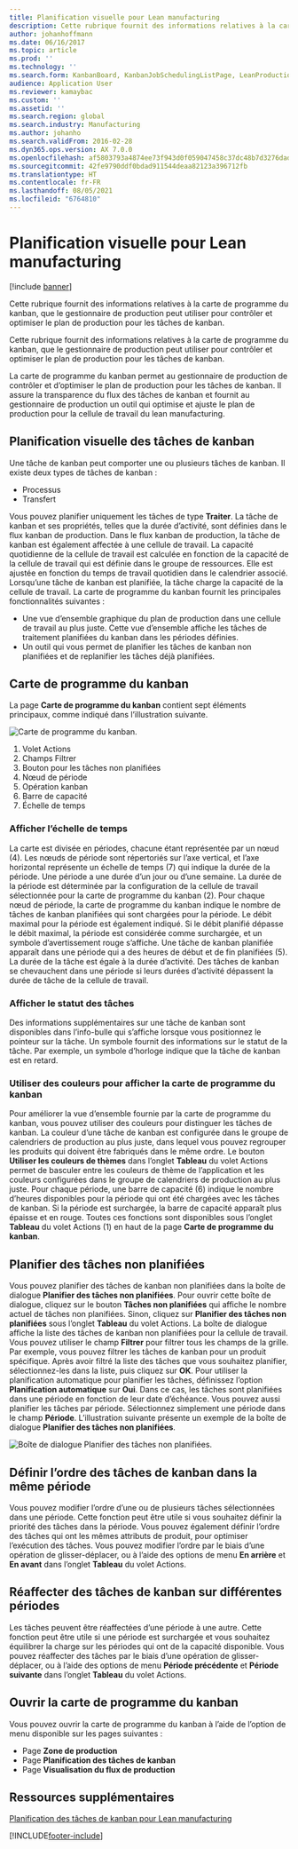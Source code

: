 ```yaml
---
title: Planification visuelle pour Lean manufacturing
description: Cette rubrique fournit des informations relatives à la carte de programme du kanban, que le gestionnaire de production peut utiliser pour contrôler et optimiser le plan de production pour les tâches de kanban.
author: johanhoffmann
ms.date: 06/16/2017
ms.topic: article
ms.prod: ''
ms.technology: ''
ms.search.form: KanbanBoard, KanbanJobSchedulingListPage, LeanProductionFlowVisualization, KanbanBoardUnplannedJobs
audience: Application User
ms.reviewer: kamaybac
ms.custom: ''
ms.assetid: ''
ms.search.region: global
ms.search.industry: Manufacturing
ms.author: johanho
ms.search.validFrom: 2016-02-28
ms.dyn365.ops.version: AX 7.0.0
ms.openlocfilehash: af5803793a4874ee73f943d0f059047458c37dc48b7d3276dadc8d8803599fb9
ms.sourcegitcommit: 42fe9790ddf0bdad911544deaa82123a396712fb
ms.translationtype: HT
ms.contentlocale: fr-FR
ms.lasthandoff: 08/05/2021
ms.locfileid: "6764810"
---
```

# <a name="visual-scheduling-for-lean-manufacturing"></a>Planification visuelle pour Lean manufacturing

[!include [banner](../includes/banner.md)]

Cette rubrique fournit des informations relatives à la carte de programme du kanban, que le gestionnaire de production peut utiliser pour contrôler et optimiser le plan de production pour les tâches de kanban.

Cette rubrique fournit des informations relatives à la carte de programme du kanban, que le gestionnaire de production peut utiliser pour contrôler et optimiser le plan de production pour les tâches de kanban.

La carte de programme du kanban permet au gestionnaire de production de contrôler et d’optimiser le plan de production pour les tâches de kanban. Il assure la transparence du flux des tâches de kanban et fournit au gestionnaire de production un outil qui optimise et ajuste le plan de production pour la cellule de travail du lean manufacturing.

## <a name="visual-scheduling-of-kanban-jobs"></a>Planification visuelle des tâches de kanban
Une tâche de kanban peut comporter une ou plusieurs tâches de kanban. Il existe deux types de tâches de kanban :

-   Processus
-   Transfert

Vous pouvez planifier uniquement les tâches de type **Traiter**. La tâche de kanban et ses propriétés, telles que la durée d’activité, sont définies dans le flux kanban de production. Dans le flux kanban de production, la tâche de kanban est également affectée à une cellule de travail. La capacité quotidienne de la cellule de travail est calculée en fonction de la capacité de la cellule de travail qui est définie dans le groupe de ressources. Elle est ajustée en fonction du temps de travail quotidien dans le calendrier associé. Lorsqu’une tâche de kanban est planifiée, la tâche charge la capacité de la cellule de travail. La carte de programme du kanban fournit les principales fonctionnalités suivantes :

-   Une vue d’ensemble graphique du plan de production dans une cellule de travail au plus juste. Cette vue d’ensemble affiche les tâches de traitement planifiées du kanban dans les périodes définies.
-   Un outil qui vous permet de planifier les tâches de kanban non planifiées et de replanifier les tâches déjà planifiées.

## <a name="kanban-schedule-board"></a>Carte de programme du kanban
La page **Carte de programme du kanban** contient sept éléments principaux, comme indiqué dans l’illustration suivante. 

![Carte de programme du kanban.](./media/kanban-schedule-board-1024x554.png)
1.  Volet Actions
2.  Champs Filtrer
3.  Bouton pour les tâches non planifiées
4.  Nœud de période
5.  Opération kanban
6.  Barre de capacité
7.  Échelle de temps

### <a name="view-the-time-scale"></a>Afficher l’échelle de temps

La carte est divisée en périodes, chacune étant représentée par un nœud (4). Les nœuds de période sont répertoriés sur l’axe vertical, et l’axe horizontal représente un échelle de temps (7) qui indique la durée de la période. Une période a une durée d’un jour ou d’une semaine. La durée de la période est déterminée par la configuration de la cellule de travail sélectionnée pour la carte de programme du kanban (2). Pour chaque nœud de période, la carte de programme du kanban indique le nombre de tâches de kanban planifiées qui sont chargées pour la période. Le débit maximal pour la période est également indiqué. Si le débit planifié dépasse le débit maximal, la période est considérée comme surchargée, et un symbole d’avertissement rouge s’affiche. Une tâche de kanban planifiée apparaît dans une période qui a des heures de début et de fin planifiées (5). La durée de la tâche est égale à la durée d’activité. Des tâches de kanban se chevauchent dans une période si leurs durées d’activité dépassent la durée de tâche de la cellule de travail.

### <a name="view-job-status"></a>Afficher le statut des tâches

Des informations supplémentaires sur une tâche de kanban sont disponibles dans l’info-bulle qui s’affiche lorsque vous positionnez le pointeur sur la tâche. Un symbole fournit des informations sur le statut de la tâche. Par exemple, un symbole d’horloge indique que la tâche de kanban est en retard.

### <a name="use-colors-to-view-the-kanban-schedule-board"></a>Utiliser des couleurs pour afficher la carte de programme du kanban

Pour améliorer la vue d’ensemble fournie par la carte de programme du kanban, vous pouvez utiliser des couleurs pour distinguer les tâches de kanban. La couleur d’une tâche de kanban est configurée dans le groupe de calendriers de production au plus juste, dans lequel vous pouvez regrouper les produits qui doivent être fabriqués dans le même ordre. Le bouton **Utiliser les couleurs de thèmes** dans l’onglet **Tableau** du volet Actions permet de basculer entre les couleurs de thème de l’application et les couleurs configurées dans le groupe de calendriers de production au plus juste. Pour chaque période, une barre de capacité (6) indique le nombre d’heures disponibles pour la période qui ont été chargées avec les tâches de kanban. Si la période est surchargée, la barre de capacité apparaît plus épaisse et en rouge. Toutes ces fonctions sont disponibles sous l’onglet **Tableau** du volet Actions (1) en haut de la page **Carte de programme du kanban**.

## <a name="plan-unplanned-jobs"></a>Planifier des tâches non planifiées
Vous pouvez planifier des tâches de kanban non planifiées dans la boîte de dialogue **Planifier des tâches non planifiées**. Pour ouvrir cette boîte de dialogue, cliquez sur le bouton **Tâches non planifiées** qui affiche le nombre actuel de tâches non planifiées. Sinon, cliquez sur **Planifier des tâches non planifiées** sous l’onglet **Tableau** du volet Actions. La boîte de dialogue affiche la liste des tâches de kanban non planifiées pour la cellule de travail. Vous pouvez utiliser le champ **Filtrer** pour filtrer tous les champs de la grille. Par exemple, vous pouvez filtrer les tâches de kanban pour un produit spécifique. Après avoir filtré la liste des tâches que vous souhaitez planifier, sélectionnez-les dans la liste, puis cliquez sur **OK**. Pour utiliser la planification automatique pour planifier les tâches, définissez l’option **Planification automatique** sur **Oui**. Dans ce cas, les tâches sont planifiées dans une période en fonction de leur date d’échéance. Vous pouvez aussi planifier les tâches par période. Sélectionnez simplement une période dans le champ **Période**. L’illustration suivante présente un exemple de la boîte de dialogue **Planifier des tâches non planifiées**. 

![Boîte de dialogue Planifier des tâches non planifiées.](./media/plan-unplanned-jobs-1024x564.png)

## <a name="sequence-kanban-jobs-within-the-same-period"></a>Définir l’ordre des tâches de kanban dans la même période
Vous pouvez modifier l’ordre d’une ou de plusieurs tâches sélectionnées dans une période. Cette fonction peut être utile si vous souhaitez définir la priorité des tâches dans la période. Vous pouvez également définir l’ordre des tâches qui ont les mêmes attributs de produit, pour optimiser l’exécution des tâches. Vous pouvez modifier l’ordre par le biais d’une opération de glisser-déplacer, ou à l’aide des options de menu **En arrière** et **En avant** dans l’onglet **Tableau** du volet Actions.

## <a name="reassign-kanban-jobs-across-periods"></a>Réaffecter des tâches de kanban sur différentes périodes
Les tâches peuvent être réaffectées d’une période à une autre. Cette fonction peut être utile si une période est surchargée et vous souhaitez équilibrer la charge sur les périodes qui ont de la capacité disponible. Vous pouvez réaffecter des tâches par le biais d’une opération de glisser-déplacer, ou à l’aide des options de menu **Période précédente** et **Période suivante** dans l’onglet **Tableau** du volet Actions.

## <a name="open-the-kanban-schedule-board"></a>Ouvrir la carte de programme du kanban
Vous pouvez ouvrir la carte de programme du kanban à l’aide de l’option de menu disponible sur les pages suivantes :

-   Page **Zone de production**
-   Page **Planification des tâches de kanban**
-   Page **Visualisation du flux de production**


## <a name="additional-resources"></a>Ressources supplémentaires

[Planification des tâches de kanban pour Lean manufacturing](lean-manufacturing-kanban-job-scheduling.md)



[!INCLUDE[footer-include](../../includes/footer-banner.md)]
